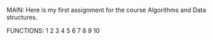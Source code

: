 MAIN:
Here is my first assignment for the course Algorithms and Data structures.


FUNCTIONS:
1
2
3
4
5
6
7
8
9
10
